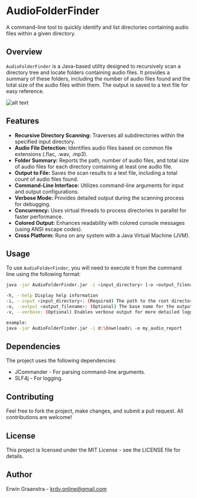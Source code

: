 # AudioFolderFinder

A command-line tool to quickly identify and list directories containing audio files within a given directory.

## Overview

`AudioFolderFinder` is a Java-based utility designed to recursively scan a directory tree and locate folders containing audio files. It provides a summary of these folders, including the number of audio files found and the total size of the audio files within them. The output is saved to a text file for easy reference.

![alt text](https://i.imgur.com/32fPrtN.png)

## Features

- **Recursive Directory Scanning:** Traverses all subdirectories within the specified input directory.
- **Audio File Detection:** Identifies audio files based on common file extensions (.flac, .wav, .mp3).
- **Folder Summary:** Reports the path, number of audio files, and total size of audio files for each directory containing at least one audio file.
- **Output to File:** Saves the scan results to a text file, including a total count of audio files found.
- **Command-Line Interface:** Utilizes command-line arguments for input and output configurations.
- **Verbose Mode:** Provides detailed output during the scanning process for debugging.
- **Concurrency:** Uses virtual threads to process directories in parallel for faster performance.
- **Colored Output:** Enhances readability with colored console messages (using ANSI escape codes).
- **Cross Platform:** Runs on any system with a Java Virtual Machine (JVM).

## Usage

To use `AudioFolderFinder`, you will need to execute it from the command line using the following format:

```bash
java -jar AudioFolderFinder.jar -i <input_directory> [-o <output_filename>] [-v]

-h, --help Display help information
-i, --input <input_directory>: (Required) The path to the root directory you want to scan for audio files.
-o, --output <output_filename>: (Optional) The base name for the output file (default is output). The tool will append a unique identifier and the .txt extension to this name.
-v, --verbose: (Optional) Enables verbose output for more detailed logging.

example: 
java -jar AudioFolderFinder.jar -i d:\Downloads\ -o my_audio_report
```

## Dependencies
The project uses the following dependencies:

- JCommander - For parsing command-line arguments.
- SLF4j - For logging.

## Contributing
Feel free to fork the project, make changes, and submit a pull request. All contributions are welcome!

## License
This project is licensed under the MIT License - see the LICENSE file for details.

## Author
Erwin Graanstra - krdy.online@gmail.com



